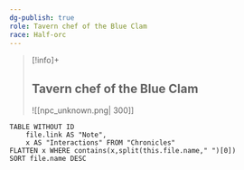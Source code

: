```yaml
---
dg-publish: true
role: Tavern chef of the Blue Clam
race: Half-orc
---
```


> [!info]+
> ## Tavern chef of the Blue Clam
> ![[npc_unknown.png| 300]]


```dataview
TABLE WITHOUT ID
	file.link AS "Note", 
	x AS "Interactions" FROM "Chronicles"
FLATTEN x WHERE contains(x,split(this.file.name," ")[0])
SORT file.name DESC
```
